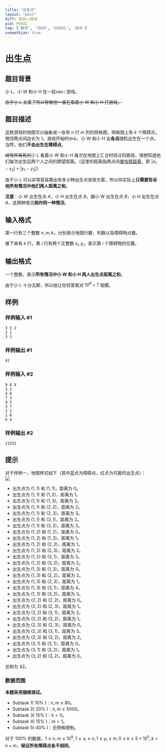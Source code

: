 ```yaml
---
title: "出生点"
layout: "post"
diff: 普及+/提高
pid: P6692
tag: ['数学', '2020', 'O2优化', '容斥']
usemathjax: true
---
```


# 出生点
## 题目背景

小 L、小 W 和小 H 在一起van♂游戏。

~~由于小 L 太菜了所以导致他一直在看着小 W 和小 H 打游戏。~~
## 题目描述

这款游戏的地图可以抽象成一张有 $n$ 行 $m$ 列的网格图，网格图上有 $k$ 个障碍点，相邻两点间边长为 $1$。游戏开始时~~小 L~~、小 W 和小 H 会**各自**随机出生在一个点。当然，他们**不会出生在障碍点**。

~~经常开局死的~~小 L 看着小 W 和小 H 每次在地图上汇合时经过的路径，很想知道他们每次出生后两个人之间的期望距离。（这里的距离指两点间[曼哈顿距离](https://www.luogu.com.cn/blog/xuxing/Distance-Algorithm)，即 $\left|x_1-x_2\right|+\left|y_1-y_2\right|$）

由于小 L 可以非常容易算出有多少种出生点安排方案，所以你实际上**只需要告诉他所有情况中他们两人距离之和**。

**注意**：小 W 出生在点 $A$，小 H 出生在点 $B$，跟小 W 出生在点 $B$，小 H 出生在点 $A$，这两种情况**视作同一种情况**。
## 输入格式

第一行有三个整数 $n,m,k$，分别表示地图行数、列数以及障碍物点数。

接下来有 $k$ 行，第 $i$ 行有两个正整数 $x_i,y_i$，表示第 $i$ 个障碍物的位置。
## 输出格式

一个整数，表示**所有情况中小 W 和小 H 两人出生点距离之和**。

由于小 L 十分无聊，所以他让你将答案对 $10^9+7$ 取模。
## 样例

### 样例输入 #1
```
3 3 2
2 1
3 3

```
### 样例输出 #1
```
42
```
### 样例输入 #2
```
9 8 8
3 2
4 6
7 3
9 5
3 7
2 2
1 6
6 4

```
### 样例输出 #2
```
11552
```
## 提示

对于样例一，地图样式如下（其中蓝点为障碍点，红点为可能的出生点）：  
![](https://cdn.luogu.com.cn/upload/image_hosting/3bq78rx7.png)

+ 出生点为 $(1,1)$ 和 $(1,1)$，距离为 $0$。
+ 出生点为 $(1,1)$ 和 $(1,2)$，距离为 $1$。
+ 出生点为 $(1,1)$ 和 $(1,3)$，距离为 $2$。
+ 出生点为 $(1,1)$ 和 $(2,2)$，距离为 $2$。
+ 出生点为 $(1,1)$ 和 $(2,3)$，距离为 $3$。
+ 出生点为 $(1,1)$ 和 $(3,1)$，距离为 $2$。
+ 出生点为 $(1,1)$ 和 $(3,2)$，距离为 $3$。
+ 出生点为 $(1,2)$ 和 $(1,2)$，距离为 $0$。
+ 出生点为 $(1,2)$ 和 $(1,3)$，距离为 $1$。
+ 出生点为 $(1,2)$ 和 $(2,2)$，距离为 $1$。
+ 出生点为 $(1,2)$ 和 $(2,3)$，距离为 $2$。
+ 出生点为 $(1,2)$ 和 $(3,1)$，距离为 $3$。
+ 出生点为 $(1,2)$ 和 $(3,2)$，距离为 $2$。
+ 出生点为 $(1,3)$ 和 $(1,3)$，距离为 $0$。
+ 出生点为 $(1,3)$ 和 $(2,2)$，距离为 $2$。
+ 出生点为 $(1,3)$ 和 $(2,3)$，距离为 $1$。
+ 出生点为 $(1,3)$ 和 $(3,1)$，距离为 $4$。
+ 出生点为 $(1,3)$ 和 $(3,2)$，距离为 $3$。
+ 出生点为 $(2,2)$ 和 $(2,2)$，距离为 $0$。
+ 出生点为 $(2,2)$ 和 $(2,3)$，距离为 $1$。
+ 出生点为 $(2,2)$ 和 $(3,1)$，距离为 $2$。
+ 出生点为 $(2,2)$ 和 $(3,2)$，距离为 $1$。
+ 出生点为 $(2,3)$ 和 $(2,3)$，距离为 $0$。
+ 出生点为 $(2,3)$ 和 $(3,1)$，距离为 $3$。
+ 出生点为 $(2,3)$ 和 $(3,2)$，距离为 $2$。
+ 出生点为 $(3,1)$ 和 $(3,1)$，距离为 $0$。
+ 出生点为 $(3,1)$ 和 $(3,2)$，距离为 $1$。
+ 出生点为 $(3,2)$ 和 $(3,2)$，距离为 $0$。

总和为 $42$。

### 数据范围

**本题采用捆绑测试。**

+ Subtask 1( $10\%$ )：$n,m\leq 80$。
+ Subtask 2( $20\%$ )：$n,m\leq 5000$。
+ Subtask 3( $15\%$ )：$k=0$。
+ Subtask 4( $15\%$ )：$m=1$。
+ Subtask 5( $40\%$ )：无特殊限制。

对于 $100\%$ 的数据，$1\leq n,m\leq 10^9,1\leq x_i\leq n,1\leq y_i\leq m,0\leq k\leq 5\times 10^5,k<n\times m$，**保证所有障碍点各不相同**。
